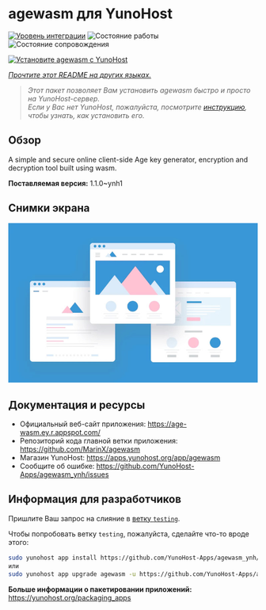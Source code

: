 <!--
Важно: этот README был автоматически сгенерирован <https://github.com/YunoHost/apps/tree/master/tools/readme_generator>
Он НЕ ДОЛЖЕН редактироваться вручную.
-->

# agewasm для YunoHost

[![Уровень интеграции](https://apps.yunohost.org/badge/integration/agewasm)](https://ci-apps.yunohost.org/ci/apps/agewasm/)
![Состояние работы](https://apps.yunohost.org/badge/state/agewasm)
![Состояние сопровождения](https://apps.yunohost.org/badge/maintained/agewasm)

[![Установите agewasm с YunoHost](https://install-app.yunohost.org/install-with-yunohost.svg)](https://install-app.yunohost.org/?app=agewasm)

*[Прочтите этот README на других языках.](./ALL_README.md)*

> *Этот пакет позволяет Вам установить agewasm быстро и просто на YunoHost-сервер.*  
> *Если у Вас нет YunoHost, пожалуйста, посмотрите [инструкцию](https://yunohost.org/install), чтобы узнать, как установить его.*

## Обзор

A simple and secure online client-side Age key generator, encryption and decryption tool built using wasm.

**Поставляемая версия:** 1.1.0~ynh1

## Снимки экрана

![Снимок экрана agewasm](./doc/screenshots/example.jpg)

## Документация и ресурсы

- Официальный веб-сайт приложения: <https://age-wasm.ey.r.appspot.com/>
- Репозиторий кода главной ветки приложения: <https://github.com/MarinX/agewasm>
- Магазин YunoHost: <https://apps.yunohost.org/app/agewasm>
- Сообщите об ошибке: <https://github.com/YunoHost-Apps/agewasm_ynh/issues>

## Информация для разработчиков

Пришлите Ваш запрос на слияние в [ветку `testing`](https://github.com/YunoHost-Apps/agewasm_ynh/tree/testing).

Чтобы попробовать ветку `testing`, пожалуйста, сделайте что-то вроде этого:

```bash
sudo yunohost app install https://github.com/YunoHost-Apps/agewasm_ynh/tree/testing --debug
или
sudo yunohost app upgrade agewasm -u https://github.com/YunoHost-Apps/agewasm_ynh/tree/testing --debug
```

**Больше информации о пакетировании приложений:** <https://yunohost.org/packaging_apps>
